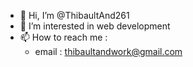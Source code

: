 - 👋 Hi, I’m @ThibaultAnd261
- 👀 I’m interested in web development
- 📫 How to reach me :
    -  email : thibaultandwork@gmail.com 
<!---
ThibaultAnd261/ThibaultAnd261 is a ✨ special ✨ repository because its `README.md` (this file) appears on your GitHub profile.
You can click the Preview link to take a look at your changes.
--->
